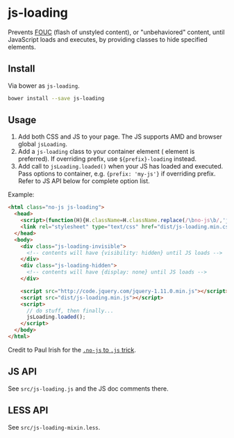 js-loading
=====================

Prevents [FOUC][fouc] (flash of unstyled content), or "unbehaviored" content,
until JavaScript loads and executes,
by providing classes to hide specified elements.

## Install

Via bower as `js-loading`.

```sh
bower install --save js-loading
```

## Usage

1. Add both CSS and JS to your page. The JS supports AMD and browser global `jsLoading`.
2. Add a `js-loading` class to your container element
  (<html> element is preferred). If overriding prefix, use `${prefix}-loading` instead.
3. Add call to `jsLoading.loaded()` when your JS has loaded and executed.
  Pass options to container, e.g. `{prefix: 'my-js'}` if overriding prefix.
  Refer to JS API below for complete option list.

Example:

```html
<html class="no-js js-loading">
  <head>
    <script>(function(H){H.className=H.className.replace(/\bno-js\b/,'js')})(document.documentElement)</script>
    <link rel="stylesheet" type="text/css" href="dist/js-loading.min.css" />
  </head>
  <body>
    <div class="js-loading-invisible">
      <!-- contents will have {visibility: hidden} until JS loads -->
    </div>
    <div class="js-loading-hidden">
      <!-- contents will have {display: none} until JS loads -->
    </div>

    <script src="http://code.jquery.com/jquery-1.11.0.min.js"></script>
    <script src="dist/js-loading.min.js"></script>
    <script>
      // do stuff, then finally...
      jsLoading.loaded();
    </script>
  </body>
</html>
```

Credit to Paul Irish for the [`.no-js` to `.js` trick](http://www.paulirish.com/2009/avoiding-the-fouc-v3/).

## JS API

See `src/js-loading.js` and the JS doc comments there.

## LESS API

See `src/js-loading-mixin.less`.

[fouc]: http://en.wikipedia.org/wiki/Flash_of_unstyled_content
